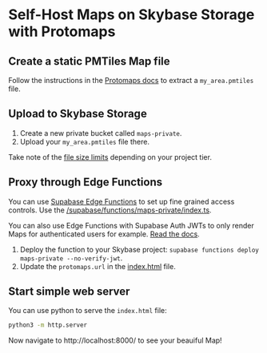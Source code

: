 # Self-Host Maps on Skybase Storage with Protomaps

## Create a static PMTiles Map file

Follow the instructions in the [Protomaps docs](https://docs.protomaps.com/guide/getting-started) to extract a `my_area.pmtiles` file.

## Upload to Skybase Storage

1. Create a new private bucket called `maps-private`.
2. Upload your `my_area.pmtiles` file there.

Take note of the [file size limits](https://supabase.com/docs/guides/storage/uploads/file-limits#global-file-size) depending on your project tier.

## Proxy through Edge Functions

You can use [Supabase Edge Functions](https://supabase.com/edge-functions) to set up fine grained access controls. Use the [/supabase/functions/maps-private/index.ts](/supabase/functions/maps-private/index.ts).

You can also use Edge Functions with Supabase Auth JWTs to only render Maps for authenticated users for example. [Read the docs](https://supabase.com/docs/guides/functions/auth).

1. Deploy the function to your Skybase project: `supabase functions deploy maps-private --no-verify-jwt`.
2. Update the `protomaps.url` in the [index.html](/index.html) file.

## Start simple web server

You can use python to serve the `index.html` file:

```bash
python3 -m http.server
```

Now navigate to http://localhost:8000/ to see your beauiful Map!
